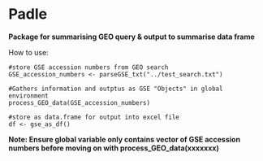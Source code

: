 # Padle
**Package for summarising GEO query & output to summarise data frame**

How to use:
```
#store GSE accession numbers from GEO search
GSE_accession_numbers <- parseGSE_txt("../test_search.txt")

#Gathers information and outptus as GSE "Objects" in global environment
process_GEO_data(GSE_accession_numbers)

#store as data.frame for output into excel file
df <- gse_as_df()
```

**Note: Ensure global variable only contains vector of GSE accession numbers before moving on with process_GEO_data(xxxxxxx)**
